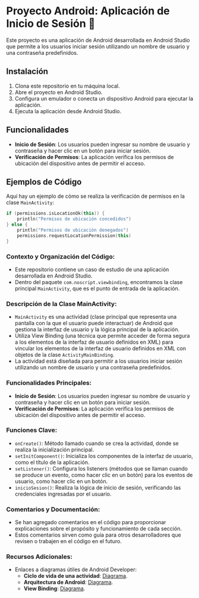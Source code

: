 # Proyecto Android: Aplicación de Inicio de Sesión 📱

Este proyecto es una aplicación de Android desarrollada en Android Studio que permite a los usuarios iniciar sesión utilizando un nombre de usuario y una contraseña predefinidos.

## Instalación

1. Clona este repositorio en tu máquina local.
2. Abre el proyecto en Android Studio.
3. Configura un emulador o conecta un dispositivo Android para ejecutar la aplicación.
4. Ejecuta la aplicación desde Android Studio.

## Funcionalidades

- **Inicio de Sesión**: Los usuarios pueden ingresar su nombre de usuario y contraseña y hacer clic en un botón para iniciar sesión.
- **Verificación de Permisos**: La aplicación verifica los permisos de ubicación del dispositivo antes de permitir el acceso.

## Ejemplos de Código

Aquí hay un ejemplo de cómo se realiza la verificación de permisos en la clase `MainActivity`:

```kotlin
if (permissions.isLocationOk(this)) {
    println("Permisos de ubicación concedidos")
} else {
    println("Permisos de ubicación denegados")
    permissions.requestLocationPermission(this)
}
```

### Contexto y Organización del Código:
- Este repositorio contiene un caso de estudio de una aplicación desarrollada en Android Studio.
- Dentro del paquete `com.noscript.viewbinding`, encontramos la clase principal `MainActivity`, que es el punto de entrada de la aplicación.

### Descripción de la Clase MainActivity:
- `MainActivity` es una actividad (clase principal que representa una pantalla con la que el usuario puede interactuar) de Android que gestiona la interfaz de usuario y la lógica principal de la aplicación.
- Utiliza View Binding (una técnica que permite acceder de forma segura a los elementos de la interfaz de usuario definidos en XML) para vincular los elementos de la interfaz de usuario definidos en XML con objetos de la clase `ActivityMainBinding`.
- La actividad está diseñada para permitir a los usuarios iniciar sesión utilizando un nombre de usuario y una contraseña predefinidos.

### Funcionalidades Principales:
- **Inicio de Sesión**: Los usuarios pueden ingresar su nombre de usuario y contraseña y hacer clic en un botón para iniciar sesión.
- **Verificación de Permisos**: La aplicación verifica los permisos de ubicación del dispositivo antes de permitir el acceso.

### Funciones Clave:
- `onCreate()`: Método llamado cuando se crea la actividad, donde se realiza la inicialización principal.
- `setInitComponent()`: Inicializa los componentes de la interfaz de usuario, como el título de la aplicación.
- `setListener()`: Configura los listeners (métodos que se llaman cuando se produce un evento, como hacer clic en un botón) para los eventos de usuario, como hacer clic en un botón.
- `inicioSesion()`: Realiza la lógica de inicio de sesión, verificando las credenciales ingresadas por el usuario.

### Comentarios y Documentación:
- Se han agregado comentarios en el código para proporcionar explicaciones sobre el propósito y funcionamiento de cada sección.
- Estos comentarios sirven como guía para otros desarrolladores que revisen o trabajen en el código en el futuro.

### Recursos Adicionales:
- Enlaces a diagramas útiles de Android Developer:
  - **Ciclo de vida de una actividad**: [Diagrama](https://developer.android.com/guide/components/activities/activity-lifecycle).
  - **Arquitectura de Android**: [Diagrama](https://developer.android.com/jetpack/guide).
  - **View Binding**: [Diagrama](https://developer.android.com/topic/libraries/view-binding).
